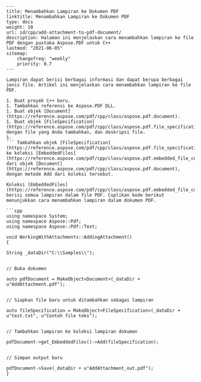 ```
---
title: Menambahkan Lampiran ke Dokumen PDF
linktitle: Menambahkan Lampiran ke Dokumen PDF
type: docs
weight: 10
url: id/cpp/add-attachment-to-pdf-document/
description: Halaman ini menjelaskan cara menambahkan lampiran ke file PDF dengan pustaka Aspose.PDF untuk C++
lastmod: "2021-06-05"
sitemap:
    changefreq: "weekly"
    priority: 0.7
---

Lampiran dapat berisi berbagai informasi dan dapat berupa berbagai jenis file. Artikel ini menjelaskan cara menambahkan lampiran ke file PDF.

1. Buat proyek C++ baru.
1. Tambahkan referensi ke Aspose.PDF DLL.
1. Buat objek [Document](https://reference.aspose.com/pdf/cpp/class/aspose.pdf.document).
1. Buat objek [FileSpecification](https://reference.aspose.com/pdf/cpp/class/aspose.pdf.file_specification) dengan file yang Anda tambahkan, dan deskripsi file.
1.
``` Tambahkan objek [FileSpecification](https://reference.aspose.com/pdf/cpp/class/aspose.pdf.file_specification) ke koleksi [EmbeddedFiles](https://reference.aspose.com/pdf/cpp/class/aspose.pdf.embedded_file_collection) dari objek [Document](https://reference.aspose.com/pdf/cpp/class/aspose.pdf.document), dengan metode Add dari koleksi tersebut.

Koleksi [EmbeddedFiles](https://reference.aspose.com/pdf/cpp/class/aspose.pdf.embedded_file_collection) berisi semua lampiran dalam file PDF. Cuplikan kode berikut menunjukkan cara menambahkan lampiran dalam dokumen PDF.

```cpp
using namespace System;
using namespace Aspose::Pdf;
using namespace Aspose::Pdf::Text;

void WorkingWithAttachments::AddingAttachment()
{

String _dataDir("C:\\Samples\\");


// Buka dokumen

auto pdfDocument = MakeObject<Document>(_dataDir + u"AddAttachment.pdf");


// Siapkan file baru untuk ditambahkan sebagai lampiran

auto fileSpecification = MakeObject<FileSpecification>(_dataDir + u"test.txt", u"Contoh file teks");


// Tambahkan lampiran ke koleksi lampiran dokumen

pdfDocument->get_EmbeddedFiles()->Add(fileSpecification);


// Simpan output baru

pdfDocument->Save(_dataDir + u"AddAttachment_out.pdf");
}
```